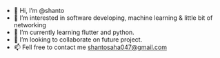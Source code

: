- 👋 Hi, I’m @shanto
- 👀 I’m interested in software developing, machine learning & little bit of networking
- 🌱 I’m currently learning flutter and python.
- 💞️ I’m looking to collaborate on future project.
- 📫 Fell free to contact me shantosaha047@gmail.com

<!---
shantosaha/shantosaha is a ✨ special ✨ repository because its `README.md` (this file) appears on your GitHub profile.
You can click the Preview link to take a look at your changes.
--->
